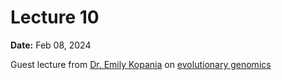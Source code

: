 # Lecture 10

**Date:** Feb 08, 2024

Guest lecture from [Dr. Emily Kopania](https://ekopania.github.io/) on [evolutionary genomics](/modules/genomics/evolutionary-genomics)
